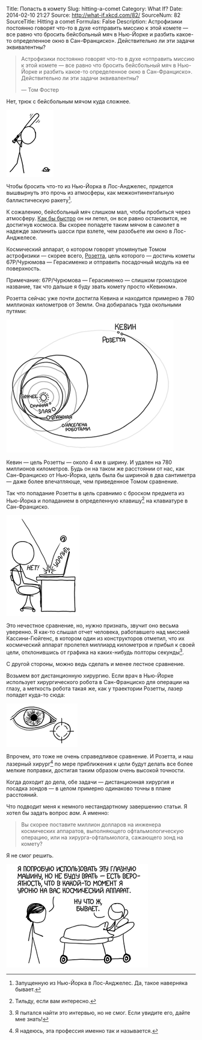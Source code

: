 Title: Попасть в комету
Slug: hitting-a-comet
Category: What If?
Date: 2014-02-10 21:27
Source: http://what-if.xkcd.com/82/
SourceNum: 82
SourceTitle: Hitting a comet
Formulas: False
Description: Астрофизики постоянно говорят что-то в духе «отправить миссию к этой комете — все равно что бросить бейсбольный мяч в Нью-Йорке и разбить какое-то определенное окно в Сан-Франциско». Действительно ли эти задачи эквивалентны?

> Астрофизики постоянно говорят что-то в духе «отправить миссию к этой комете — все равно что бросить бейсбольный мяч в Нью-Йорке и разбить какое-то определенное окно в Сан-Франциско». Действительно ли эти задачи эквивалентны?
>
> — Том Фостер

Нет, трюк с бейсбольным мячом куда сложнее.

![](/uploads/082-hitting-a-comet/rosetta_baseball.png "Как ты вообще собираешься бросать эту штуку?")

Чтобы бросить что-то из Нью-Йорка в Лос-Анджелес, придется вышвырнуть это прочь из атмосферы, как межконтинентальную баллистическую ракету[^1].

[^1]: Запущенную из Нью-Йорка в Лос-Анджелес. Да, такое наверняка бывает.

К сожалению, бейсбольный мяч слишком мал, чтобы пробиться через атмосферу. [Как бы быстро](/relativistic-baseball/) он ни летел, он все равно остановится, не достигнув космоса. Вы скорее попадете таким мячом в самолет в надежде заклинить шасси при взлете, чем разобьете им окно в Лос-Анджелесе.

Космический аппарат, о котором говорят упомянутые Томом астрофизики — скорее всего, [Розетта](http://www.esa.int/Our_Activities/Space_Science/Rosetta), цель которого — достичь кометы 67P/Чурюмова — Герасименко и отправить посадочный модуль на ее поверхность.

Примечание: 67P/Чурюмова — Герасименко — слишком громоздкое название, так что дальше я буду звать комету просто «Кевином».

Розетта сейчас уже почти достигла Кевина и находится примерно в 780 миллионах километров от Земли. Она добиралась туда окольными путями:

![](/uploads/082-hitting-a-comet/rosetta_route_ru.png "Розетта получила гравитационное ускорение, несколько раз сблизившись с Землей, один раз с Марсом, пролетела мимо пары астероидов и в маневре, который до сих пор смущает Европейское космическое агенство, стала первым космическим аппаратом, который сблизился сам с собой.")

Кевин — цель Розетты — около 4 км в ширину. И удален на 780 миллионов километров. Будь он на таком же расстоянии от нас, как Сан-Франциско от Нью-Йорка, цель была бы шириной в два сантиметра — даже более впечатляюще, чем приведенное Томом сравнение.

Так что попадание Розетты в цель сравнимо с броском предмета из Нью-Йорка и попаданием в определенную клавишу[^2] на клавиатуре в Сан-Франциско.

[^2]: Тильду, если вам интересно.

![](/uploads/082-hitting-a-comet/rosetta_send_ru.png "Я же СКАЗАЛ тебе целиться в СОХРАНИТЬ!")

Это нечестное сравнение, но, нужно признать, звучит оно весьма уверенно. Я как-то слышал отчет человека, работавшего над миссией Кассини-Гюйгенс, в котором один из конструкторов отметил, что их космический аппарат пролетел миллиард километров и прибыл к своей цели, отклонившись от графика на каких-нибудь полторы секунды[^3].

[^3]: Я пытался найти это интервью, но не смог. Если увидите его, дайте мне знать!

С другой стороны, можно ведь сделать и менее лестное сравнение.

Возьмем вот дистанционную хирургию. Если врач в Нью-Йорке использует хирургического робота в Сан-Франциско для операции на глазу, а меткость робота такая же, как у траектории Розетты, лазер попадет куда-то сюда:

![](/uploads/082-hitting-a-comet/rosetta_eye.png "Ну, по крайней мере, прочистит мне пазухи.")

Впрочем, это тоже не очень справедливое сравнение. И Розетта, и наш лазерный хирург[^4] по мере приближения к цели будут делать все более мелкие поправки, достигая таким образом очень высокой точности.

[^4]: Я надеюсь, эта профессия именно так и называется.

Когда доходит до дела, обе задачи — дистанционная хирургия и посадка зондов — в целом примерно одинаково точны в плане расстояний.

Что подводит меня к немного нестандартному завершению статьи. Я хотел бы задать вопрос _вам_. А именно:

> Вы скорее поставите миллион долларов на инженера космических аппаратов, выполняющего офтальмологическую операцию, или на хирурга-офтальмолога, сажающего зонд на комету?

Я не смог решить.

![](/uploads/082-hitting-a-comet/rosetta_surgery_ru.png "Но не переживайте, это редкое осложнение, возникающее один раз на 20 или 30 процедур.")
